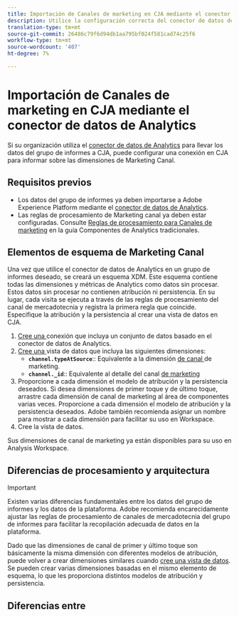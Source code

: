```yaml
---
title: Importación de Canales de marketing en CJA mediante el conector de datos de Analytics
description: Utilice la configuración correcta del conector de datos de Analytics para incorporar las reglas de procesamiento de Marketing Canal a Adobe Experience Platform.
translation-type: tm+mt
source-git-commit: 26486c79f6d94db1aa795bf024f581cad74c25f6
workflow-type: tm+mt
source-wordcount: '407'
ht-degree: 7%

---
```



# Importación de Canales de marketing en CJA mediante el conector de datos de Analytics

Si su organización utiliza el [conector de datos de Analytics](https://docs.adobe.com/content/help/es-ES/experience-platform/sources/connectors/adobe-applications/analytics.html) para llevar los datos del grupo de informes a CJA, puede configurar una conexión en CJA para informar sobre las dimensiones de Marketing Canal.

## Requisitos previos

* Los datos del grupo de informes ya deben importarse a Adobe Experience Platform mediante el [conector de datos de Analytics](https://docs.adobe.com/content/help/en/experience-platform/sources/connectors/adobe-applications/analytics.html).
* Las reglas de procesamiento de Marketing canal ya deben estar configuradas. Consulte [Reglas de procesamiento para Canales de marketing](https://docs.adobe.com/content/help/es-ES/analytics/components/marketing-channels/c-rules.html) en la guía Componentes de Analytics tradicionales.

## Elementos de esquema de Marketing Canal

Una vez que utilice el conector de datos de Analytics en un grupo de informes deseado, se creará un esquema XDM. Este esquema contiene todas las dimensiones y métricas de Analytics como datos sin procesar. Estos datos sin procesar no contienen atribución ni persistencia. En su lugar, cada visita se ejecuta a través de las reglas de procesamiento del canal de mercadotecnia y registra la primera regla que coincide. Especifique la atribución y la persistencia al crear una vista de datos en CJA.

1. [Cree una ](/help/connections/create-connection.md) conexión que incluya un conjunto de datos basado en el conector de datos de Analytics.
2. [Cree una ](/help/data-views/create-dataview.md) vista de datos que incluya las siguientes dimensiones:
   * **`channel.typeAtSource`**:: Equivalente a la dimensión  [de canal ](https://docs.adobe.com/content/help/en/analytics/components/dimensions/marketing-channel.html) de marketing.
   * **`channel._id`**:: Equivalente al detalle del canal  [de marketing](https://docs.adobe.com/content/help/en/analytics/components/dimensions/marketing-detail.html)
3. Proporcione a cada dimensión el modelo de atribución y la persistencia deseados. Si desea dimensiones de primer toque y de último toque, arrastre cada dimensión de canal de marketing al área de componentes varias veces. Proporcione a cada dimensión el modelo de atribución y la persistencia deseados. Adobe también recomienda asignar un nombre para mostrar a cada dimensión para facilitar su uso en Workspace.
4. Cree la vista de datos.

Sus dimensiones de canal de marketing ya están disponibles para su uso en Analysis Workspace.

## Diferencias de procesamiento y arquitectura

>[!IMPORTANT]
>
>Existen varias diferencias fundamentales entre los datos del grupo de informes y los datos de la plataforma. Adobe recomienda encarecidamente ajustar las reglas de procesamiento de canales de mercadotecnia del grupo de informes para facilitar la recopilación adecuada de datos en la plataforma.


Dado que las dimensiones de canal de primer y último toque son básicamente la misma dimensión con diferentes modelos de atribución, puede volver a crear dimensiones similares cuando [cree una vista de datos](/help/data-views/create-dataview.md). Se pueden crear varias dimensiones basadas en el mismo elemento de esquema, lo que les proporciona distintos modelos de atribución y persistencia.

## Diferencias entre

